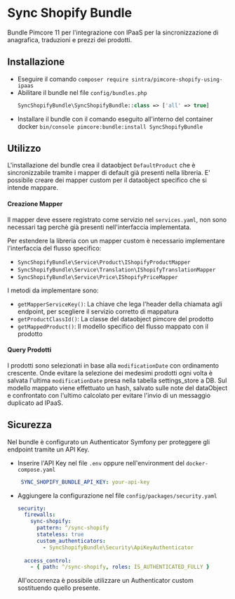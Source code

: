 # Sync Shopify Bundle

Bundle Pimcore 11 per l'integrazione con IPaaS per la sincronizzazione di anagrafica, traduzioni e prezzi dei prodotti.

## Installazione

- Eseguire il comando `composer require sintra/pimcore-shopify-using-ipaas`
- Abilitare il bundle nel file `config/bundles.php`
  ``` php
  SyncShopifyBundle\SyncShopifyBundle::class => ['all' => true]
  ```
- Installare il bundle con il comando eseguito all'interno del
  container docker `bin/console pimcore:bundle:install SyncShopifyBundle`

## Utilizzo

L'installazione del bundle crea il dataobject `DefaultProduct` che è sincronizzabile tramite i mapper di default già
presenti nella libreria.
E' possibile creare dei mapper custom per il dataobject specifico che si intende mappare.

#### Creazione Mapper

Il mapper deve essere registrato come servizio nel `services.yaml`, non sono necessari tag perchè già presenti
nell'interfaccia implementata.

Per estendere la libreria con un mapper custom è necessario implementare l'interfaccia del flusso specifico:

- `SyncShopifyBundle\Service\Product\IShopifyProductMapper`
- `SyncShopifyBundle\Service\Translation\IShopifyTranslationMapper`
- `SyncShopifyBundle\Service\Price\IShopifyPriceMapper`

I metodi da implementare sono:

- `getMapperServiceKey()`: La chiave che lega l'header della chiamata agli endpoint, per scegliere il servizio corretto
  di
  mappatura
- `getProductClassId()`: La classe del dataobject pimcore del prodotto
- `getMappedProduct()`: Il modello specifico del flusso mappato con il prodotto

#### Query Prodotti

I prodotti sono selezionati in base alla `modificationDate` con ordinamento crescente. Onde evitare la selezione dei
medesimi prodotti ogni volta è salvata l'ultima `modificationDate` presa nella tabella settings_store a DB.
Sul modello mappato viene effettuato un hash, salvato sulle note del dataObject e confrontato con l'ultimo calcolato per
evitare l'invio di un messaggio duplicato ad IPaaS.

## Sicurezza

Nel bundle è configurato un Authenticator Symfony per proteggere gli endpoint tramite un API Key.

- Inserire l'API Key nel file `.env` oppure nell'environment del `docker-compose.yaml`
  ``` yaml
   SYNC_SHOPIFY_BUNDLE_API_KEY: your-api-key
  ```

- Aggiungere la configurazione nel file `config/packages/security.yaml`

  ``` yaml
  security:
    firewalls:
      sync-shopify:
        pattern: ^/sync-shopify
        stateless: true
        custom_authenticators:
          - SyncShopifyBundle\Security\ApiKeyAuthenticator
   
    access_control:
      - { path: ^/sync-shopify, roles: IS_AUTHENTICATED_FULLY }
  ```
  All'occorrenza è possibile utilizzare un Authenticator custom sostituendo quello presente.